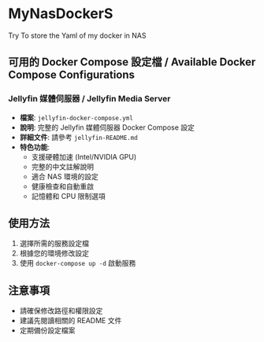 # MyNasDockerS
Try To store the Yaml of my docker in NAS

## 可用的 Docker Compose 設定檔 / Available Docker Compose Configurations

### Jellyfin 媒體伺服器 / Jellyfin Media Server
- **檔案**: `jellyfin-docker-compose.yml`
- **說明**: 完整的 Jellyfin 媒體伺服器 Docker Compose 設定
- **詳細文件**: 請參考 `jellyfin-README.md`
- **特色功能**:
  - 支援硬體加速 (Intel/NVIDIA GPU)
  - 完整的中文註解說明
  - 適合 NAS 環境的設定
  - 健康檢查和自動重啟
  - 記憶體和 CPU 限制選項

## 使用方法
1. 選擇所需的服務設定檔
2. 根據您的環境修改設定
3. 使用 `docker-compose up -d` 啟動服務

## 注意事項
- 請確保修改路徑和權限設定
- 建議先閱讀相關的 README 文件
- 定期備份設定檔案

